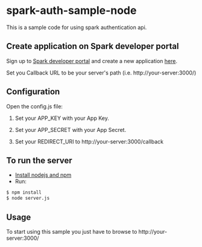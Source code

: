 # spark-auth-sample-node

This is a sample code for using spark authentication api.

## Create application on Spark developer portal

Sign up to [Spark developer portal](https://spark.autodesk.com/developers/) and create a new application [here](https://spark.autodesk.com/developers/getStarted).

Set you Callback URL to be your server's path (i.e. http://your-server:3000/)

## Configuration

Open the config.js file:

 1. Set your APP_KEY with your App Key.

 2. Set your APP_SECRET with your App Secret.

 3. Set your REDIRECT_URI to http://your-server:3000/callback

## To run the server
* [Install nodejs and npm](https://docs.npmjs.com/getting-started/installing-node)
* Run:
```sh
$ npm install
$ node server.js
```

## Usage

To start using this sample you just have to browse to http://your-server:3000/
